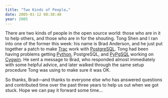 ```yaml
---
title: "Two Kinds of People…"
date: 2005-01-12 08:30:48
year: 2005
---
```

<p>There are two kinds of people in the open source world: those who are in it to help others, and those who are in for the shouting.  Tong Shen and I ran into one of the former this week: his name is Brad Anderson, and he just put together a patch to make <a href="http://projects.edgewall.com/trac">Trac</a> work with <a href="http://www.postgresql.org">PostgreSQL</a>.  Tong had been having problems getting <a href="http://www.python.org">Python</a>, PostgreSQL, and <a href="http://pypgsql.sourceforge.net/">PyPgSQL</a> working on <a href="http://www.cygwin.com">Cygwin</a>.  He sent a message to Brad, who responded almost immediately with some helpful advice, and later walked through the same setup procedure Tong was using to make sure it was OK.</p>

<p>So thanks, Brad—and thanks to everyone else who has answered questions and contributed time over the past three years to help us out when we got stuck.  Hope we can pay it forward some time…</p>

